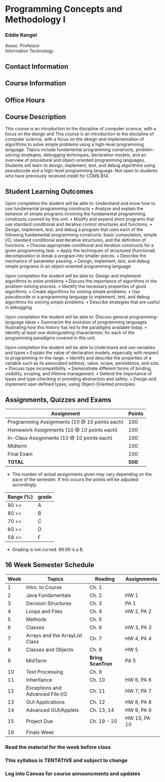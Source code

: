 # Programming Concepts and Methodology I


### Eddie Rangel
Assoc. Professor  
Information Technology  

## Contact Information

## Course Information

## Office Hours

## Course Description
This course is an introduction to the discipline of computer science, with a focus on the design and This course is an introduction to the discipline of computer science, with a focus on the design and implementation of algorithms to solve simple problems using a high-level programming language. Topics include fundamental programming constructs, problem-solving strategies, debugging techniques, declaration models, and an overview of procedural and object-oriented programming languages. Students will learn to design, implement, test, and debug algorithms using pseudocode and a high-level programming language. Not open to students who have previously received credit for COMS B14.

## Student Learning Outcomes
Upon completion the student will be able to: Understand and know how to use fundamental programming constructs •	Analyze and explain the behavior of simple programs involving the fundamental programming constructs covered by this unit. •	Modify and expand short programs that use standard conditional and iterative control structures and functions. • Design, implement, test, and debug a program that uses each of the following fundamental programming constructs: basic computation, simple I/O, standard conditional and iterative structures, and the definition of functions. •	Choose appropriate conditional and iteration constructs for a given programming task. • Apply the techniques of structured (functional) decomposition to break a program into smaller pieces. •	Describe the mechanics of parameter passing. •	Design, implement, test, and debug simple programs in an object-oriented programming language.

Upon completion the student will be able to: Design and implement algorithms to solve problems •	Discuss the importance of algorithms in the problem-solving process. •	Identify the necessary properties of good algorithms. •	Create algorithms for solving simple problems. •	Use pseudocode or a programming language to implement, test, and debug algorithms for solving simple problems. •	Describe strategies that are useful in debugging.


Upon completion the student will be able to: Discuss general programming-language ideas •	Summarize the evolution of programming languages illustrating how this history has led to the paradigms available today. • Identify at least one distinguishing characteristic for each of the programming paradigms covered in this unit.

Upon completion the student will be able to:Understand and use variables and types •	Explain the value of declaration models, especially with respect to programming-in-the-large. •	Identify and describe the properties of a variable such as its associated address, value, scope, persistence, and size. •	Discuss type incompatibility. •	Demonstrate different forms of binding, visibility, scoping, and lifetime management. •	Defend the importance of types and type-checking in providing abstraction and safety. •	Design and implement user-defined types, using Object-Oriented principles.

## Assignments, Quizzes and Exams

Assignment | Points
------------ | -------------
Programming Assignments (10 @ 10 points each) | 100
Homework Assignments (10 @ 10 points each) | 100
In-Class Assignments (10 @ 10 points each) | 100 
Midterm  | 100 
Final Exam  | 100
**TOTAL** | **500**
* The number of actual assignments given may vary depending on the pace of the semester. If this occurs the points will be adjusted accordingly.

Range (%) | grade 
------------ | -------------
90 >= | A
80 >= | B
70 >= | C
60 >= | D
59 <= | F
* Grading is not curved.  89.99 is a B.

## 16 Week Semester Schedule  
Week | Topics | Reading | Assignments
 ------------- | ------------- | ------------- | -------------
1 | Intro. to Course | Ch. 1 | 
2 | Java Fundamentals | Ch. 2 | HW 1
3 | Decision Structures | Ch. 3 | PA 1
4 | Loops and Files | Ch. 4 | HW 2, PA 2
5 | Methods  | Ch. 5 | 
6 | Classes | Ch. 6 | HW 3, PA 3
7 | Arrays and the ArrayList Class | Ch. 7 | HW 4, PA 4
8 | Classes and Objects | Ch. 8 | HW 5
9 | MidTerm | **Bring ScanTron** | PA 5
10 | Text Processing  | Ch. 9 | 
11 | Inheritance | Ch. 10 | HW 6, PA 6
12 | Exceptions and Advanced File I/O | Ch. 11 | HW 7, PA 7
13 | GUI Applications | Ch. 12 | HW 8, PA 8
14 | Advanced GUI/Applets | Ch. 13, 14 | HW 9, PA 9
15 | Project Due | Ch. 19 - 20 | HW 10, PA 10
16 | Finals Week | | 



### Read the material for the week before class
### This syllabus is TENTATIVE and subject to change
### Log into Canvas for course announcments and updates